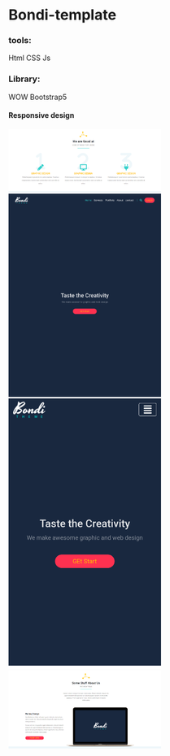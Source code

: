 # Bondi-template
### tools:
Html CSS Js
### Library:
WOW Bootstrap5

#### Responsive design

<div>
<img src="images/design/Desktop.png" width="300px">
<img src="images/design/tablt.png" width="300px">
<img src="images/design/mobile.png" width="300px">
<img src="images/design/Desktop-1.png" width="300px">
<div>
